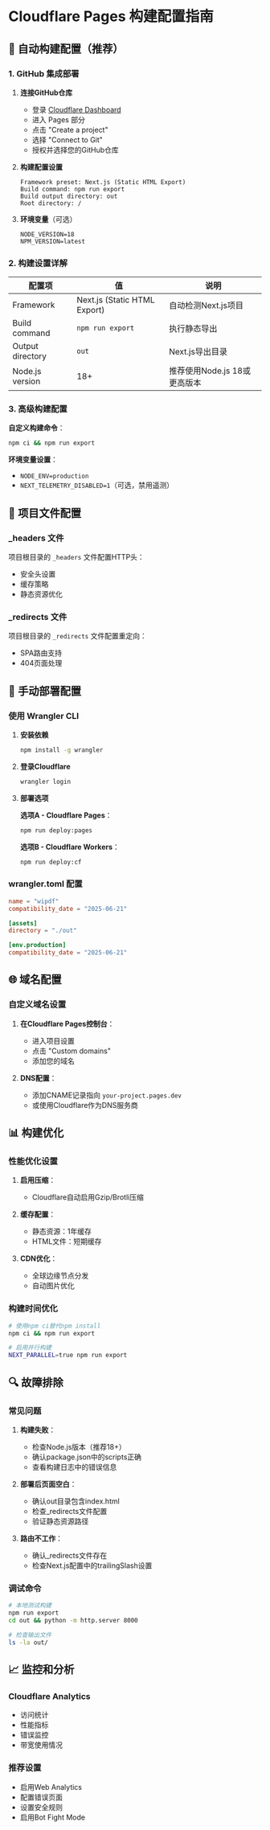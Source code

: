 # Cloudflare Pages 构建配置指南

## 🚀 自动构建配置（推荐）

### 1. GitHub 集成部署

1. **连接GitHub仓库**
   - 登录 [Cloudflare Dashboard](https://dash.cloudflare.com)
   - 进入 Pages 部分
   - 点击 "Create a project"
   - 选择 "Connect to Git"
   - 授权并选择您的GitHub仓库

2. **构建配置设置**
   ```
   Framework preset: Next.js (Static HTML Export)
   Build command: npm run export
   Build output directory: out
   Root directory: /
   ```

3. **环境变量**（可选）
   ```
   NODE_VERSION=18
   NPM_VERSION=latest
   ```

### 2. 构建设置详解

| 配置项 | 值 | 说明 |
|--------|-----|------|
| Framework | Next.js (Static HTML Export) | 自动检测Next.js项目 |
| Build command | `npm run export` | 执行静态导出 |
| Output directory | `out` | Next.js导出目录 |
| Node.js version | 18+ | 推荐使用Node.js 18或更高版本 |

### 3. 高级构建配置

**自定义构建命令**：
```bash
npm ci && npm run export
```

**环境变量设置**：
- `NODE_ENV=production`
- `NEXT_TELEMETRY_DISABLED=1`（可选，禁用遥测）

## 📁 项目文件配置

### _headers 文件
项目根目录的 `_headers` 文件配置HTTP头：
- 安全头设置
- 缓存策略
- 静态资源优化

### _redirects 文件
项目根目录的 `_redirects` 文件配置重定向：
- SPA路由支持
- 404页面处理

## 🔧 手动部署配置

### 使用 Wrangler CLI

1. **安装依赖**
   ```bash
   npm install -g wrangler
   ```

2. **登录Cloudflare**
   ```bash
   wrangler login
   ```

3. **部署选项**

   **选项A - Cloudflare Pages**：
   ```bash
   npm run deploy:pages
   ```

   **选项B - Cloudflare Workers**：
   ```bash
   npm run deploy:cf
   ```

### wrangler.toml 配置

```toml
name = "wipdf"
compatibility_date = "2025-06-21"

[assets]
directory = "./out"

[env.production]
compatibility_date = "2025-06-21"
```

## 🌐 域名配置

### 自定义域名设置

1. **在Cloudflare Pages控制台**：
   - 进入项目设置
   - 点击 "Custom domains"
   - 添加您的域名

2. **DNS配置**：
   - 添加CNAME记录指向 `your-project.pages.dev`
   - 或使用Cloudflare作为DNS服务商

## 📊 构建优化

### 性能优化设置

1. **启用压缩**：
   - Cloudflare自动启用Gzip/Brotli压缩

2. **缓存配置**：
   - 静态资源：1年缓存
   - HTML文件：短期缓存

3. **CDN优化**：
   - 全球边缘节点分发
   - 自动图片优化

### 构建时间优化

```bash
# 使用npm ci替代npm install
npm ci && npm run export

# 启用并行构建
NEXT_PARALLEL=true npm run export
```

## 🔍 故障排除

### 常见问题

1. **构建失败**：
   - 检查Node.js版本（推荐18+）
   - 确认package.json中的scripts正确
   - 查看构建日志中的错误信息

2. **部署后页面空白**：
   - 确认out目录包含index.html
   - 检查_redirects文件配置
   - 验证静态资源路径

3. **路由不工作**：
   - 确认_redirects文件存在
   - 检查Next.js配置中的trailingSlash设置

### 调试命令

```bash
# 本地测试构建
npm run export
cd out && python -m http.server 8000

# 检查输出文件
ls -la out/
```

## 📈 监控和分析

### Cloudflare Analytics

- 访问统计
- 性能指标
- 错误监控
- 带宽使用情况

### 推荐设置

- 启用Web Analytics
- 配置错误页面
- 设置安全规则
- 启用Bot Fight Mode
